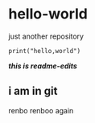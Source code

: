 # hello-world
just another repository
```
print("hello,world")
```
***this is readme-edits***

##  i am in git
renbo
renboo again
